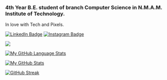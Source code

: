 ### 4th Year B.E. student of branch Computer Science in N.M.A.M. Institute of Technology.
In love with Tech and Pixels.


<!--[![Twitter Badge](https://img.shields.io/badge/Twitter-Profile-informational?style=flat&logo=twitter&logoColor=white&color=1CA2F1)](https://twitter.com/NHackerearth)-->
[![LinkedIn Badge](https://img.shields.io/badge/LinkedIn-Profile-informational?style=flat&logo=linkedin&logoColor=white&color=0D76A8)](https://www.linkedin.com/in/vishal-naik-4b3066221/)
[![Instagram Badge](https://img.shields.io/badge/Instagram-Profile-informational?style=flat&logo=instagram&logoColor=white&color=0D76A8)]()

![](https://visitor-badge.laobi.icu/badge?page_id=VishalNaik17.VishalNaik17 )

[![My GitHub Language Stats](https://github-readme-stats.vercel.app/api/top-langs/?username=VishalNaik17&langs_count=5&theme=tokyonight)]()


[![My GitHub Stats](https://github-readme-stats.vercel.app/api/?username=VishalNaik17&count_private=true&theme=tokyonight&showicons=true)]()


[![GitHub Streak](https://github-readme-streak-stats.herokuapp.com/?user=VishalNaik17&theme=tokyonight)]()


<!--![giphy](https://media.giphy.com/media/RbDKaczqWovIugyJmW/giphy.gif)
<!--
**aadarsh231099/aadarsh231099** is a ✨ _special_ ✨ repository because its `README.md` (this file) appears on your GitHub profile.

Here are some ideas to get you started:

- 🔭 I’m currently working on ...
- 🌱 I’m currently learning ...
- 👯 I’m looking to collaborate on ...
- 🤔 I’m looking for help with ...
- 💬 Ask me about ...
- 📫 How to reach me: ...
- 😄 Pronouns: ...
- ⚡ Fun fact: ...
-->

